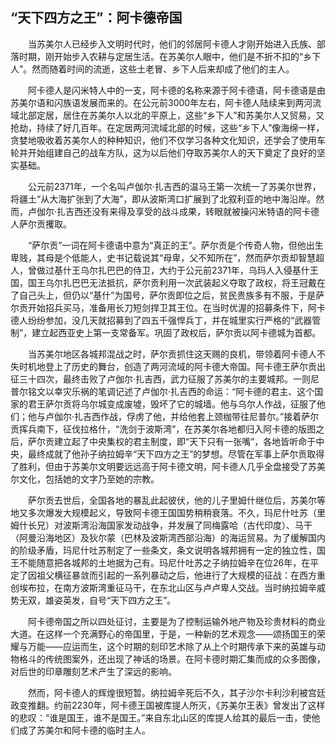 ## “天下四方之王”：阿卡德帝国

　　当苏美尔人已经步入文明时代时，他们的邻居阿卡德人才刚开始进入氏族、部落时期，刚开始步入农耕与定居生活。在苏美尔人眼中，他们是不折不扣的“乡下人”。然而随着时间的流逝，这些土老冒、乡下人后来却成了他们的主人。

　　阿卡德人是闪米特人中的一支，阿卡德的名称来源于阿卡德语，阿卡德语是由苏美尔语和闪族语发展而来的。在公元前3000年左右，阿卡德人陆续来到两河流域北部定居，居住在苏美尔人以北的平原上，这些“乡下人”和苏美尔人又贸易，又抢劫，持续了好几百年。在定居两河流域北部的时候，这些“乡下人”像海绵一样，贪婪地吸收着苏美尔人的种种知识，他们不仅学习各种文化知识，还学会了使用车轮并开始组建自己的战车方队，这为以后他们夺取苏美尔人的天下奠定了良好的坚实基础。

　　公元前2371年，一个名叫卢伽尔·扎吉西的温马王第一次统一了苏美尔世界，将疆土“从大海扩张到了大海”，即从波斯湾口扩展到了北叙利亚的地中海沿岸。然而，卢伽尔·扎吉西还没有来得及享受的战斗成果，转眼就被操闪米特语的阿卡德人萨尔贡攫取。

　　“萨尔贡”一词在阿卡德语中意为“真正的王”。萨尔贡是个传奇人物，但他出生卑贱，其母是个低能人，史书记载说其“母卑，父不知所在”，然而萨尔贡却智慧超人，曾做过基什王乌尔扎巴巴的侍卫，大约于公元前2371年，乌玛人入侵基什王国，国王乌尔扎巴巴无法抵抗，萨尔贡利用一次武装起义夺取了政权，将王冠戴在了自己头上，但仍以“基什”为国号，萨尔贡即位之后，贫民贵族多有不服，于是萨尔贡开始招兵买马，准备用长刀短剑捍卫其王位。在当时优渥的招募条件下，阿卡德人纷纷参加，没几天就招募到了四五千强悍兵丁，并在城里实行严格的“武器管制”，建立起西亚史上第一支常备军。巩固了政权后，萨尔贡以阿卡德城为首都。

　　当苏美尔地区各城邦混战之时，萨尔贡抓住这天赐的良机，带领着阿卡德人不失时机地登上了历史的舞台，创造了两河流域的阿卡德大帝国。阿卡德王萨尔贡出征三十四次，最终击败了卢伽尔·扎吉西，武力征服了苏美尔的主要城邦。一则尼普尔铭文以幸灾乐祸的笔调记述了卢伽尔·扎吉西的命运：“阿卡德的君主、这个国家的君王萨尔贡将乌尔城变成废墟，毁坏了它的城墙。他与乌尔人作战，征服了他们；他与卢伽尔·扎吉西作战，俘虏了他，并给他套上颈枷带往尼普尔。”接着萨尔贡挥兵南下，征伐拉格什，“洗剑于波斯湾”，在苏美尔各地都归入阿卡德的版图之后，萨尔贡建立起了中央集权的君主制度，即“天下只有一张嘴”，各地皆听命于中央，最终成就了他孙子纳拉姆辛“天下四方之王”的梦想。尽管在军事上萨尔贡取得了胜利，但由于苏美尔文明要远远高于阿卡德文明，阿卡德人几乎全盘接受了苏美尔文化，包括她的文字乃至她的宗教。

　　萨尔贡去世后，全国各地的暴乱此起彼伏，他的儿子里姆什继位后，苏美尔等地又多次爆发大规模起义，导致阿卡德王国国势稍稍衰落。不久，玛尼什吐苏（里姆什长兄）对波斯湾沿海国家发动战争，并发展了同梅露哈（古代印度）、马干（阿曼沿海地区）及狄尔蒙（巴林及波斯湾西部沿海）的海运贸易。为了缓解国内的阶级矛盾，玛尼什吐苏制定了一些条文，条文说明各城邦拥有一定的独立性，国王不能随意把各城邦的土地据为己有。玛尼什吐苏之子纳拉姆辛在位26年，在平定了因祖父横征暴敛而引起的一系列暴动之后，他进行了大规模的征战：在西方重创埃布拉，在南方波斯湾重征马干，在东北山区与卢卢卑人交战。当时纳拉姆辛威势无双，雄姿英发，自号“天下四方之王”。

　　阿卡德帝国之所以四处征讨，主要是为了控制运输外地产物及珍贵材料的商业大道。在这样一个充满野心的帝国里，于是，一种新的艺术观念——颂扬国王的荣耀与万能——应运而生，这个时期的刻印艺术除了从上个时期传承下来的英雄与动物格斗的传统图案外，还出现了神话的场景。在阿卡德时期汇集而成的众多图像，对后世的印章雕刻艺术产生了深远的影响。

　　然而，阿卡德人的辉煌很短暂。纳拉姆辛死后不久，其子沙尔卡利沙利被宫廷政变推翻。约前2230年，阿卡德王国被库提人所灭，《苏美尔王表》曾发出了这样的悲叹：“谁是国王，谁不是国王。”来自东北山区的库提人给其的最后一击，使他们成了苏美尔和阿卡德的临时主人。

